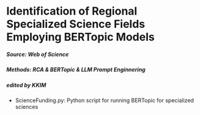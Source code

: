# Identification of Regional Specialized Science Fields Employing BERTopic Models
##### Source: Web of Science
##### Methods: RCA & BERTopic & LLM Prompt Enginnering
##### edited by KKIM

- ScienceFunding.py: Python script for running BERTopic for specialized sciences

